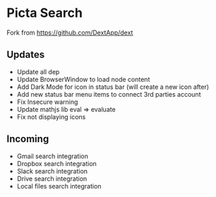 # Picta Search

Fork from https://github.com/DextApp/dext

## Updates

* Update all dep
* Update BrowserWindow to load node content
* Add Dark Mode for icon in status bar (will create a new icon after)
* Add new status bar menu items to connect 3rd parties account
* Fix Insecure warning
* Update mathjs lib eval => evaluate
* Fix not displaying icons

## Incoming

* Gmail search integration
* Dropbox search integration
* Slack search integration
* Drive search integration
* Local files search integration

